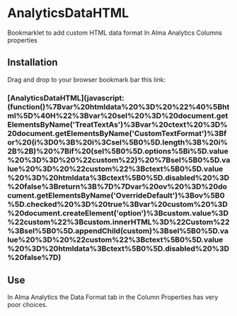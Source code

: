 # AnalyticsDataHTML
Bookmarklet to add custom HTML data format In Alma Analytics Columns properties

## Installation
Drag and drop to your browser bookmark bar this link:
### [AnalyticsDataHTML](javascript:(function()%7Bvar%20htmldata%20%3D%20%22%40%5Bhtml%5D%40H%22%3Bvar%20sel%20%3D%20document.getElementsByName('TreatTextAs')%3Bvar%20ctext%20%3D%20document.getElementsByName('CustomTextFormat')%3Bfor%20(i%3D0%3B%20i%3Csel%5B0%5D.length%3B%20i%2B%2B)%20%7Bif%20(sel%5B0%5D.options%5Bi%5D.value%20%3D%3D%20%22custom%22)%20%7Bsel%5B0%5D.value%20%3D%20%22custom%22%3Bctext%5B0%5D.value%20%3D%20htmldata%3Bctext%5B0%5D.disabled%20%3D%20false%3Breturn%3B%7D%7Dvar%20ov%20%3D%20document.getElementsByName('OverrideDefault')%3Bov%5B0%5D.checked%20%3D%20true%3Bvar%20custom%20%3D%20document.createElement('option')%3Bcustom.value%3D%22custom%22%3Bcustom.innerHTML%3D%22Custom%22%3Bsel%5B0%5D.appendChild(custom)%3Bsel%5B0%5D.value%20%3D%20%22custom%22%3Bctext%5B0%5D.value%20%3D%20htmldata%3Bctext%5B0%5D.disabled%20%3D%20false%7D)

## Use
In Alma Analytics the Data Format tab in the Column Properties has very poor choices.

